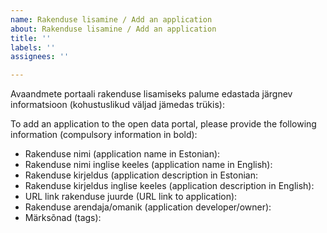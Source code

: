 ```yaml
---
name: Rakenduse lisamine / Add an application
about: Rakenduse lisamine / Add an application
title: ''
labels: ''
assignees: ''

---
```


Avaandmete portaali rakenduse lisamiseks palume edastada järgnev informatsioon (kohustuslikud väljad jämedas trükis):

To add an application to the open data portal, please provide the following information (compulsory information in bold):

*	Rakenduse nimi (application name in Estonian):
*	Rakenduse nimi inglise keeles  (application name in English):
*	Rakenduse kirjeldus (application description in Estonian:
*	Rakenduse kirjeldus inglise keeles (application description in English):
*	URL link rakenduse juurde (URL link to application):
*	Rakenduse arendaja/omanik (application developer/owner):
*	Märksõnad (tags):
